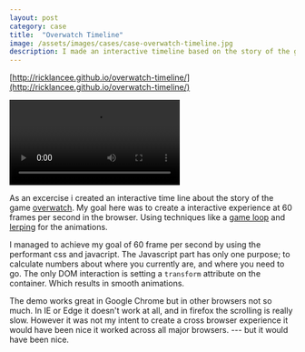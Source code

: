 ```yaml
---
layout: post
category: case
title:  "Overwatch Timeline"
image: /assets/images/cases/case-overwatch-timeline.jpg
description: I made an interactive timeline based on the story of the game Overwatch.
---
```


[http://ricklancee.github.io/overwatch-timeline/](http://ricklancee.github.io/overwatch-timeline/)

<video autoplay="true" loop="true">
    <source src="{{ site.baseurl | prepend: site.url }}/assets/images/overwatch/timeline.mp4" type="video/mp4">
</video>

As an excercise i created an interactive time line about the story of the game [overwatch](http://playoverwatch.com). My goal here was to create a interactive experience at 60 frames per second in the browser. Using techniques like a [game loop](https://developer.mozilla.org/en-US/docs/Games/Anatomy) and [lerping](http://codepen.io/rachsmith/post/animation-tip-lerp) for the animations.

I managed to achieve my goal of 60 frame per second by using the performant css and javacript. The Javascript part has only one purpose; to calculate numbers about where you currently are, and where you need to go. The only DOM interaction is setting a `transform` attribute on the container. Which results in smooth animations.   

The demo works great in Google Chrome but in other browsers not so much. In IE or Edge it doesn't work at all, and in firefox the scrolling is really slow. However it was not my intent to create a cross browser experience it would have been nice it worked across all major browsers. --- but it would have been nice.
